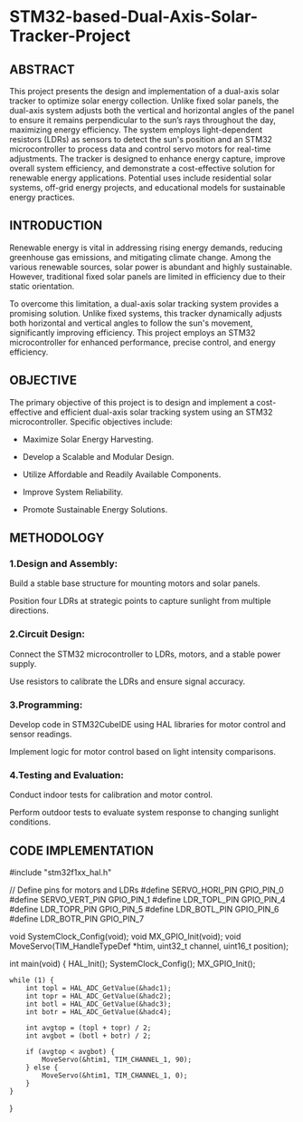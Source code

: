# STM32-based-Dual-Axis-Solar-Tracker-Project
## ABSTRACT

This project presents the design and implementation of a dual-axis solar tracker to optimize solar energy collection. Unlike fixed solar panels, the dual-axis system adjusts both the vertical and horizontal angles of the panel to ensure it remains perpendicular to the sun’s rays throughout the day, maximizing energy efficiency. The system employs light-dependent resistors (LDRs) as sensors to detect the sun's position and an STM32 microcontroller to process data and control servo motors for real-time adjustments. The tracker is designed to enhance energy capture, improve overall system efficiency, and demonstrate a cost-effective solution for renewable energy applications. Potential uses include residential solar systems, off-grid energy projects, and educational models for sustainable energy practices.

## INTRODUCTION

Renewable energy is vital in addressing rising energy demands, reducing greenhouse gas emissions, and mitigating climate change. Among the various renewable sources, solar power is abundant and highly sustainable. However, traditional fixed solar panels are limited in efficiency due to their static orientation.

To overcome this limitation, a dual-axis solar tracking system provides a promising solution. Unlike fixed systems, this tracker dynamically adjusts both horizontal and vertical angles to follow the sun's movement, significantly improving efficiency. This project employs an STM32 microcontroller for enhanced performance, precise control, and energy efficiency.

## OBJECTIVE

The primary objective of this project is to design and implement a cost-effective and efficient dual-axis solar tracking system using an STM32 microcontroller. Specific objectives include:

- Maximize Solar Energy Harvesting.

- Develop a Scalable and Modular Design.

- Utilize Affordable and Readily Available Components.

- Improve System Reliability.

- Promote Sustainable Energy Solutions.

## METHODOLOGY

### 1.Design and Assembly:

Build a stable base structure for mounting motors and solar panels.

Position four LDRs at strategic points to capture sunlight from multiple directions.

### 2.Circuit Design:

Connect the STM32 microcontroller to LDRs, motors, and a stable power supply.

Use resistors to calibrate the LDRs and ensure signal accuracy.

### 3.Programming:

Develop code in STM32CubeIDE using HAL libraries for motor control and sensor readings.

Implement logic for motor control based on light intensity comparisons.

### 4.Testing and Evaluation:

Conduct indoor tests for calibration and motor control.

Perform outdoor tests to evaluate system response to changing sunlight conditions.

## CODE IMPLEMENTATION

#include "stm32f1xx_hal.h"

// Define pins for motors and LDRs
#define SERVO_HORI_PIN GPIO_PIN_0
#define SERVO_VERT_PIN GPIO_PIN_1
#define LDR_TOPL_PIN   GPIO_PIN_4
#define LDR_TOPR_PIN   GPIO_PIN_5
#define LDR_BOTL_PIN   GPIO_PIN_6
#define LDR_BOTR_PIN   GPIO_PIN_7

void SystemClock_Config(void);
void MX_GPIO_Init(void);
void MoveServo(TIM_HandleTypeDef *htim, uint32_t channel, uint16_t position);

int main(void) {
    HAL_Init();
    SystemClock_Config();
    MX_GPIO_Init();

    while (1) {
        int topl = HAL_ADC_GetValue(&hadc1);
        int topr = HAL_ADC_GetValue(&hadc2);
        int botl = HAL_ADC_GetValue(&hadc3);
        int botr = HAL_ADC_GetValue(&hadc4);

        int avgtop = (topl + topr) / 2;
        int avgbot = (botl + botr) / 2;

        if (avgtop < avgbot) {
            MoveServo(&htim1, TIM_CHANNEL_1, 90);
        } else {
            MoveServo(&htim1, TIM_CHANNEL_1, 0);
        }
    }
}
